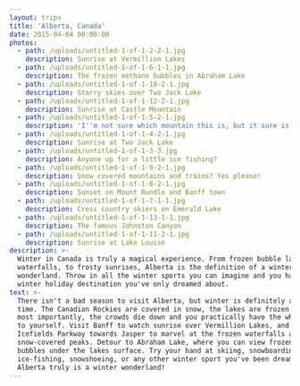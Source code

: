 ```yaml
---
layout: trips
title: 'Alberta, Canada'
date: 2015-04-04 00:00:00
photos:
  - path: /uploads/untitled-1-of-1-2-2-1.jpg
    description: Sunrise at Vermillion Lakes
  - path: /uploads/untitled-1-of-1-6-1-1.jpg
    description: The frozen methane bubbles in Abraham Lake
  - path: /uploads/untitled-1-of-1-10-2-1.jpg
    description: Starry skies over Two Jack Lake
  - path: /uploads/untitled-1-of-1-12-2-1.jpg
    description: Sunrise at Castle Mountain
  - path: /uploads/untitled-1-of-1-5-2-1.jpg
    description: 'I''m not sure which mountain this is, but it sure is beautiful!'
  - path: /uploads/untitled-1-of-1-4-2-1.jpg
    description: Sunrise at Two Jack Lake
  - path: /uploads/untitled-1-of-1-3-3.jpg
    description: Anyone up for a little ice fishing?
  - path: /uploads/untitled-1-of-1-9-2-1.jpg
    description: Snow covered mountains and trains? Yes please!
  - path: /uploads/untitled-1-of-1-8-2-1.jpg
    description: Sunset on Mount Rundle and Banff town
  - path: /uploads/untitled-1-of-1-7-1-1.jpg
    description: Cross country skiers on Emerald Lake
  - path: /uploads/untitled-1-of-1-13-1-1.jpg
    description: The famous Johnston Canyon
  - path: /uploads/untitled-1-of-1-11-2-1.jpg
    description: Sunrise at Lake Louise
description: >-
  Winter in Canada is truly a magical experience. From frozen bubble lakes and
  waterfalls, to frosty sunrises, Alberta is the definition of a winter
  wonderland. Throw in all the winter sports you can imagine and you have a
  winter holiday destination you've only dreamed about.
text: >-
  There isn't a bad season to visit Alberta, but winter is definitely a special
  time. The Canadian Rockies are covered in snow, the lakes are frozen over, and
  most importantly, the crowds die down and you practically have the whole place
  to yourself. Visit Banff to watch sunrise over Vermillion Lakes, and drive the
  Icefields Parkway towards Jasper to marvel at the frozen waterfalls and
  snow-covered peaks. Detour to Abraham Lake, where you can view frozen methane
  bubbles under the lakes surface. Try your hand at skiing, snowboarding,
  ice-fishing, snowshoeing, or any other winter sport you've been dreaming of.
  Alberta truly is a winter wonderland!
---
```


